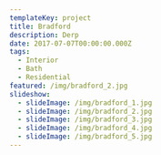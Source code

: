 ```yaml
---
templateKey: project
title: Bradford
description: Derp
date: 2017-07-07T00:00:00.000Z
tags:
  - Interior
  - Bath
  - Residential
featured: /img/bradford_2.jpg
slideshow:
  - slideImage: /img/bradford_1.jpg
  - slideImage: /img/bradford_2.jpg
  - slideImage: /img/bradford_3.jpg
  - slideImage: /img/bradford_4.jpg
  - slideImage: /img/bradford_5.jpg
---
```


